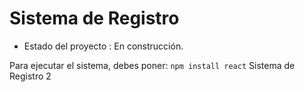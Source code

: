 <h1>Sistema de Registro</h1>

- Estado del proyecto : En construcción.

Para ejecutar el sistema, debes poner:
```npm install react```
Sistema de Registro 2
